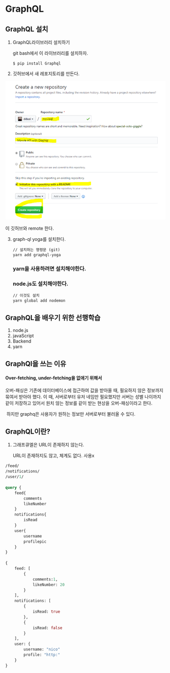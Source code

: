 # GraphQL



## GraphQL 설치

1. GraphQL라이브러리 설치하기 

   git bash에서 이 라이브러리를 설치하자.

   ```shell
   $ pip install Graphql
   ```

2. 깃허브에서 새 레포지토리를 만든다. 

   

![image-20200106215650871](01_GraphQL.assets/image-20200106215650871.png)

이 깃허브와 remote 한다. 



3. graph-ql yoga를 설치한다.

   ```shell
   // 설치하는 명령문 (git)
   yarn add graphql-yoga
   ```

   ### <a src=https://yarnpkg.com/en/docs/install#mac-stable>yarn을 사용하려면 설치해야한다. </a>

   ### <a src=https://nodejs.org/ko/download>node.js도 설치해야한다. </a>

   ```
   // 이것도 설치
   yarn global add nodemon
   ```

   

   



## GraphQL을 배우기 위한 선행학습

1. node.js
2. javaScript
3. Backend
4. yarn



## GraphQl을 쓰는 이유 

#### Over-fetching, under-fetching을 없애기 위해서

오버-패싱은 기존에 데이터베이스에 접근하여 값을 받아올 때, 필요하지 않은 정보까지 묶여서 받아야 했다. 이 때, 서버로부터 유저 네임만 필요했지만 서버는 성별 나이까지 같이 저장하고 있어서 원치 않는 정보를 같이 받는 현상을 오버-패싱이라고 한다.

​	하지만 graphq은 사용자가 원하는 정보만 서버로부터 불러올 수 있다.





## GraphQL이란?

1. 그래프큐엘은 URL이 존재하지 않는다. 

   URL이 존재하지도 않고, 체계도 없다. 사용x

   

```graphql
/feed/
/notifications/
/user/1/

query {
    feed{
        comments
        likeNumber
    }
    notifications{
        isRead
    }
    user{
        username
        profilepic
    }
}

{
    feed: [
        {
            comments:1,
            likeNumber: 20
        }
    ],
    notifications: [
        {
            isRead: true
        },
        { 
            isRead: false
        }
    ],
    user: {
        username: "nico"
        profile: "http:"
    }
}
```

